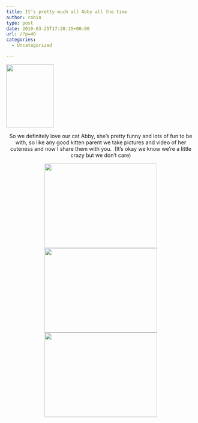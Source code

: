```yaml
---
title: It’s pretty much all Abby all the time
author: robin
type: post
date: 2010-03-25T17:20:15+00:00
url: /?p=40
categories:
  - Uncategorized

---
```

[<img class="size-medium wp-image-42 alignleft" title="With her Woomba" src="http://robinandmike.com/wp-content/uploads/2010/03/IMG_0572-225x300.jpg" alt="" width="126" height="168" srcset="http://robinandmike.com/wp-content/uploads/2010/03/IMG_0572-225x300.jpg 225w, http://robinandmike.com/wp-content/uploads/2010/03/IMG_0572.jpg 600w" sizes="(max-width: 126px) 100vw, 126px" />][1]

<p style="text-align: center;">
  So we definitely love our cat Abby, she&#8217;s pretty funny and lots of fun to be with, so like any good kitten parent we take pictures and video of her cuteness and now I share them with you.  (It&#8217;s okay we know we&#8217;re a little crazy but we don&#8217;t care)
</p>

<p style="text-align: center;">
  <a href="http://robinandmike.com/wp-content/uploads/2010/03/IMG_0123.jpg"><img class="aligncenter size-medium wp-image-44" title="Just hanging out" src="http://robinandmike.com/wp-content/uploads/2010/03/IMG_0123-300x225.jpg" alt="" width="300" height="225" srcset="http://robinandmike.com/wp-content/uploads/2010/03/IMG_0123-300x225.jpg 300w, http://robinandmike.com/wp-content/uploads/2010/03/IMG_0123-1024x768.jpg 1024w" sizes="(max-width: 300px) 100vw, 300px" /></a><a href="http://robinandmike.com/wp-content/uploads/2010/03/IMG_0122.jpg"><img class="aligncenter size-medium wp-image-43" title="Me & Abby" src="http://robinandmike.com/wp-content/uploads/2010/03/IMG_0122-300x225.jpg" alt="" width="300" height="225" srcset="http://robinandmike.com/wp-content/uploads/2010/03/IMG_0122-300x225.jpg 300w, http://robinandmike.com/wp-content/uploads/2010/03/IMG_0122-1024x768.jpg 1024w" sizes="(max-width: 300px) 100vw, 300px" /></a><a href="http://robinandmike.com/wp-content/uploads/2010/03/IMG_0534.jpg"><img class="aligncenter size-medium wp-image-41" title="Hiding in the covers" src="http://robinandmike.com/wp-content/uploads/2010/03/IMG_0534-300x225.jpg" alt="" width="300" height="225" srcset="http://robinandmike.com/wp-content/uploads/2010/03/IMG_0534-300x225.jpg 300w, http://robinandmike.com/wp-content/uploads/2010/03/IMG_0534-1024x768.jpg 1024w" sizes="(max-width: 300px) 100vw, 300px" /></a>
</p>

 [1]: http://robinandmike.com/wp-content/uploads/2010/03/IMG_0572.jpg